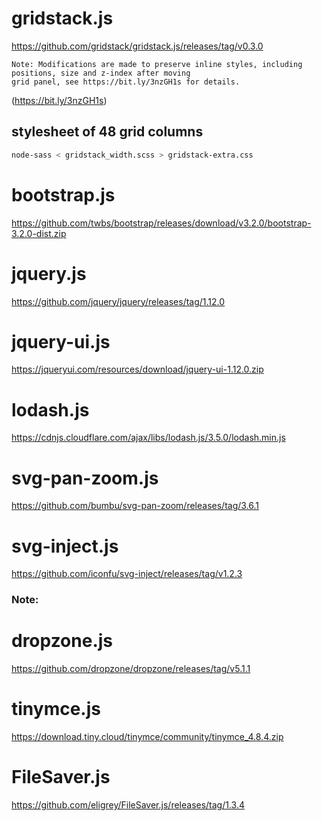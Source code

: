# gridstack.js
https://github.com/gridstack/gridstack.js/releases/tag/v0.3.0
```
Note: Modifications are made to preserve inline styles, including positions, size and z-index after moving
grid panel, see https://bit.ly/3nzGH1s for details.
```
(https://bit.ly/3nzGH1s)
## stylesheet of 48 grid columns

``` bash
node-sass < gridstack_width.scss > gridstack-extra.css
```
# bootstrap.js
https://github.com/twbs/bootstrap/releases/download/v3.2.0/bootstrap-3.2.0-dist.zip

# jquery.js
https://github.com/jquery/jquery/releases/tag/1.12.0

# jquery-ui.js
https://jqueryui.com/resources/download/jquery-ui-1.12.0.zip

# lodash.js
https://cdnjs.cloudflare.com/ajax/libs/lodash.js/3.5.0/lodash.min.js

# svg-pan-zoom.js
https://github.com/bumbu/svg-pan-zoom/releases/tag/3.6.1

# svg-inject.js
https://github.com/iconfu/svg-inject/releases/tag/v1.2.3

### Note: 

# dropzone.js
https://github.com/dropzone/dropzone/releases/tag/v5.1.1

# tinymce.js
https://download.tiny.cloud/tinymce/community/tinymce_4.8.4.zip

# FileSaver.js
https://github.com/eligrey/FileSaver.js/releases/tag/1.3.4
